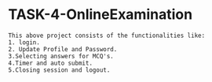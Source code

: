 # TASK-4-OnlineExamination
    This above project consists of the functionalities like:
    1. login.
    2. Update Profile and Password.
    3.Selecting answers for MCQ's.
    4.Timer and auto submit.
    5.Closing session and logout.
